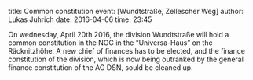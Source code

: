 title: Common constitution
event: [Wundtstraße, Zellescher Weg]
author: Lukas Juhrich
date: 2016-04-06
time: 23:45

On wednesday, April 20th 2016, the division Wundtstraße will hold a
common constitution in the NOC in the “Universa-Haus” on the
Räcknitzhöhe.  A new chief of finances has to be elected, and the
finance constitution of the division, which is now being outranked by
the general finance constitution of the AG DSN, sould be cleaned up.
